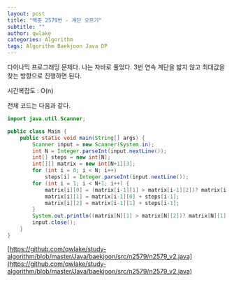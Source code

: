 ```yaml
---
layout: post
title: "백준 2579번 - 계단 오르기"
subtitle: ""
author: qwlake
categories: Algorithm
tags: Algorithm Baekjoon Java DP
---
```


다이나믹 프로그래밍 문제다. 나는 자바로 풀었다.
3번 연속 계단을 밟지 않고 최대값을 찾는 방향으로 진행하면 된다.

시간복잡도 : O(n)

전체 코드는 다음과 같다.

```java
import java.util.Scanner;

public class Main {
	public static void main(String[] args) {
		Scanner input = new Scanner(System.in);
		int N = Integer.parseInt(input.nextLine());
		int[] steps = new int[N];
		int[][] matrix = new int[N+1][3];
		for (int i = 0; i < N; i++)
			steps[i] = Integer.parseInt(input.nextLine());
		for (int i = 1; i < N+1; i++) {
			matrix[i][0] = (matrix[i-1][1] > matrix[i-1][2])? matrix[i-1][1]:matrix[i-1][2];
			matrix[i][1] = matrix[i-1][0] + steps[i-1];
			matrix[i][2] = matrix[i-1][1] + steps[i-1];
		}
		System.out.println((matrix[N][1] > matrix[N][2])? matrix[N][1]:matrix[N][2]);
		input.close();
	}
}
```

[https://github.com/qwlake/study-algorithm/blob/master/Java/baekjoon/src/n2579/n2579_v2.java](https://github.com/qwlake/study-algorithm/blob/master/Java/baekjoon/src/n2579/n2579_v2.java)